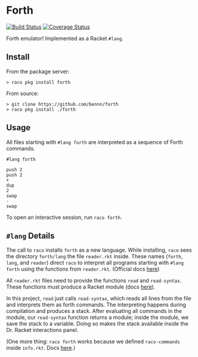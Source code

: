 Forth
=====
[![Build Status](https://travis-ci.org/bennn/forth.svg)](https://travis-ci.org/bennn/forth)
[![Coverage Status](https://coveralls.io/repos/bennn/forth/badge.svg?branch=master&service=github)](https://coveralls.io/github/bennn/forth?branch=master)

Forth emulator! Implemented as a Racket `#lang`.


Install
---

From the package server:
```
> raco pkg install forth
```

From source:
```
> git clone https://github.com/bennn/forth
> raco pkg install ./forth
```


Usage
---

All files starting with `#lang forth` are interpreted as a sequence of Forth commands.

```
#lang forth

push 2
push 2
+
dup
2
swap
-
swap
```

To open an interactive session, run `raco forth`.


`#lang` Details
---

The call to `raco` installs `forth` as a new language.
While installing, `raco` sees the directory `forth/lang` the file `reader.rkt` inside.
These names (`forth`, `lang`, and `reader`) direct `raco` to interpret all programs starting with `#lang forth` using the functions from `reader.rkt`.
(Official docs [here](http://docs.racket-lang.org/guide/language-collection.html))

All `reader.rkt` files need to provide the functions `read` and `read-syntax`.
These functions must produce a Racket module (docs [here](http://docs.racket-lang.org/guide/hash-lang_reader.html)).

In this project, `read` just calls `read-syntax`, which reads all lines from the file and interprets them as forth commands.
The interpreting happens during compilation and produces a stack.
After evaluating all commands in the module, our `read-syntax` function returns a module; inside the module, we save the stack to a variable.
Doing so makes the stack available inside the Dr. Racket interactions panel.

(One more thing: `raco forth` works because we defined `raco-commands` inside `info.rkt`.
 Docs [here](http://docs.racket-lang.org/raco/command.html).)
